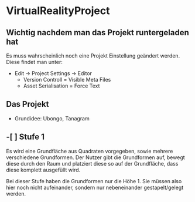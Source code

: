 # VirtualRealityProject

## Wichtig nachdem man das Projekt runtergeladen hat
Es muss wahrscheinlich noch eine Projekt Einstellung geändert werden.
Diese findet man unter:
- Edit -> Project Settings -> Editor
  - Version Controll = Visible Meta Files
  - Asset Serialisation = Force Text

## Das Projekt
- Grundidee: Ubongo, Tanagram

## -[ ] Stufe 1
Es wird eine Grundfläche aus Quadraten vorgegeben, sowie mehrere verschiedene Grundformen.
Der Nutzer gibt die Grundformen auf, bewegt diese durch den Raum und platziert diese
so auf der Grundfläche, dass diese komplett ausgefüllt wird.

Bei dieser Stufe haben die Grundformen nur die Höhe 1. Sie müssen also hier noch nicht
aufeinander, sondern nur nebeneinander gestapelt/gelegt werden.
